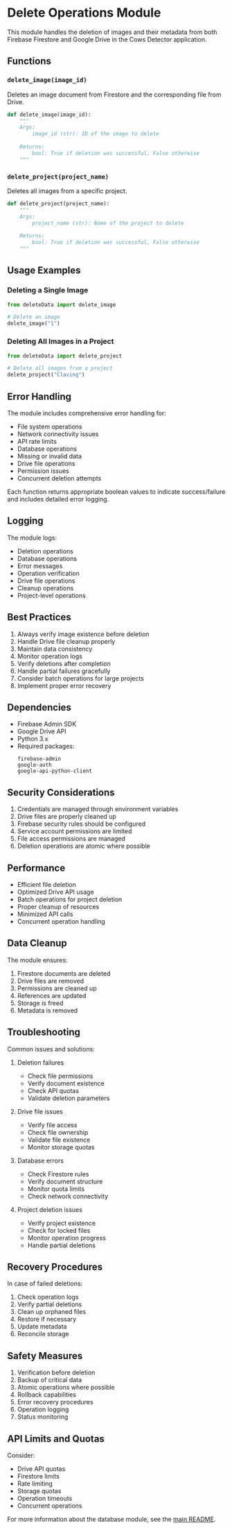 # Delete Operations Module

This module handles the deletion of images and their metadata from both Firebase Firestore and Google Drive in the Cows Detector application.

## Functions

### `delete_image(image_id)`
Deletes an image document from Firestore and the corresponding file from Drive.

```python
def delete_image(image_id):
    """
    Args:
        image_id (str): ID of the image to delete
        
    Returns:
        bool: True if deletion was successful, False otherwise
    """
```

### `delete_project(project_name)`
Deletes all images from a specific project.

```python
def delete_project(project_name):
    """
    Args:
        project_name (str): Name of the project to delete
        
    Returns:
        bool: True if deletion was successful, False otherwise
    """
```

## Usage Examples

### Deleting a Single Image

```python
from deleteData import delete_image

# Delete an image
delete_image("1")
```

### Deleting All Images in a Project

```python
from deleteData import delete_project

# Delete all images from a project
delete_project("Claving")
```

## Error Handling

The module includes comprehensive error handling for:
- File system operations
- Network connectivity issues
- API rate limits
- Database operations
- Missing or invalid data
- Drive file operations
- Permission issues
- Concurrent deletion attempts

Each function returns appropriate boolean values to indicate success/failure and includes detailed error logging.

## Logging

The module logs:
- Deletion operations
- Database operations
- Error messages
- Operation verification
- Drive file operations
- Cleanup operations
- Project-level operations

## Best Practices

1. Always verify image existence before deletion
2. Handle Drive file cleanup properly
3. Maintain data consistency
4. Monitor operation logs
5. Verify deletions after completion
6. Handle partial failures gracefully
7. Consider batch operations for large projects
8. Implement proper error recovery

## Dependencies

- Firebase Admin SDK
- Google Drive API
- Python 3.x
- Required packages:
  ```
  firebase-admin
  google-auth
  google-api-python-client
  ```

## Security Considerations

1. Credentials are managed through environment variables
2. Drive files are properly cleaned up
3. Firebase security rules should be configured
4. Service account permissions are limited
5. File access permissions are managed
6. Deletion operations are atomic where possible

## Performance

- Efficient file deletion
- Optimized Drive API usage
- Batch operations for project deletion
- Proper cleanup of resources
- Minimized API calls
- Concurrent operation handling

## Data Cleanup

The module ensures:
1. Firestore documents are deleted
2. Drive files are removed
3. Permissions are cleaned up
4. References are updated
5. Storage is freed
6. Metadata is removed

## Troubleshooting

Common issues and solutions:
1. Deletion failures
   - Check file permissions
   - Verify document existence
   - Check API quotas
   - Validate deletion parameters

2. Drive file issues
   - Verify file access
   - Check file ownership
   - Validate file existence
   - Monitor storage quotas

3. Database errors
   - Check Firestore rules
   - Verify document structure
   - Monitor quota limits
   - Check network connectivity

4. Project deletion issues
   - Verify project existence
   - Check for locked files
   - Monitor operation progress
   - Handle partial deletions

## Recovery Procedures

In case of failed deletions:
1. Check operation logs
2. Verify partial deletions
3. Clean up orphaned files
4. Restore if necessary
5. Update metadata
6. Reconcile storage

## Safety Measures

1. Verification before deletion
2. Backup of critical data
3. Atomic operations where possible
4. Rollback capabilities
5. Error recovery procedures
6. Operation logging
7. Status monitoring

## API Limits and Quotas

Consider:
- Drive API quotas
- Firestore limits
- Rate limiting
- Storage quotas
- Operation timeouts
- Concurrent operations

For more information about the database module, see the [main README](../README.md). 